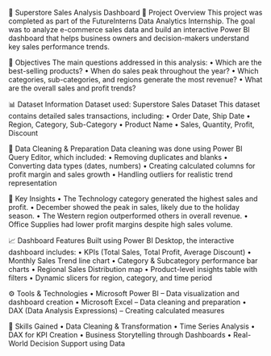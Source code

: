 🛒 Superstore Sales Analysis Dashboard
📘 Project Overview
This project was completed as part of the FutureInterns Data Analytics Internship.
The goal was to analyze e-commerce sales data and build an interactive Power BI dashboard that helps business owners and decision-makers understand key sales performance trends.

🎯 Objectives
The main questions addressed in this analysis:
•	Which are the best-selling products?
•	When do sales peak throughout the year?
•	Which categories, sub-categories, and regions generate the most revenue?
•	What are the overall sales and profit trends?

📊 Dataset Information
Dataset used: Superstore Sales Dataset
This dataset contains detailed sales transactions, including:
•	Order Date, Ship Date
•	Region, Category, Sub-Category
•	Product Name
•	Sales, Quantity, Profit, Discount

🧹 Data Cleaning & Preparation
Data cleaning was done using Power BI Query Editor, which included:
•	Removing duplicates and blanks
•	Converting data types (dates, numbers)
•	Creating calculated columns for profit margin and sales growth
•	Handling outliers for realistic trend representation


🧠 Key Insights
•	The Technology category generated the highest sales and profit.
•	December showed the peak in sales, likely due to the holiday season.
•	The Western region outperformed others in overall revenue.
•	Office Supplies had lower profit margins despite high sales volume.

📈 Dashboard Features
Built using Power BI Desktop, the interactive dashboard includes:
•	KPIs (Total Sales, Total Profit, Average Discount)
•	Monthly Sales Trend line chart
•	Category & Subcategory performance bar charts
•	Regional Sales Distribution map
•	Product-level insights table with filters
•	Dynamic slicers for region, category, and time period

⚙️ Tools & Technologies
•	Microsoft Power BI – Data visualization and dashboard creation
•	Microsoft Excel – Data cleaning and preparation
•	DAX (Data Analysis Expressions) – Creating calculated measures

🧾 Skills Gained
•	Data Cleaning & Transformation
•	Time Series Analysis
•	DAX for KPI Creation
•	Business Storytelling through Dashboards
•	Real-World Decision Support using Data
